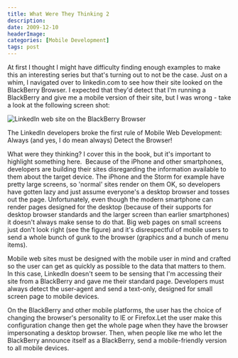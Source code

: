 ```yaml
---
title: What Were They Thinking 2
description: 
date: 2009-12-10
headerImage: 
categories: [Mobile Development]
tags: post
---
```


At first I thought I might have difficulty finding enough examples to make this an interesting series but that's turning out to not be the case. Just on a whim, I navigated over to linkedin.com to see how their site looked on the BlackBerry Browser. I expected that they'd detect that I'm running a BlackBerry and give me a mobile version of their site, but I was wrong - take a look at the following screen shot:

![LinkedIn web site on the BlackBerry Browser](/images/2009/screenshot-dec0909-024858p.jpg)

The LinkedIn developers broke the first rule of Mobile Web Development: Always (and yes, I do mean always) Detect the Browser!

What were they thinking? I cover this in the book, but it's important to highlight something here.  Because of the iPhone and other smartphones, developers are building their sites disregarding the information available to them about the target device. The iPhone and the Storm for example have pretty large screens, so 'normal' sites render on them OK, so developers have gotten lazy and just assume everyone's a desktop browser and tosses out the page. Unfortunately, even though the modern smartphone can render pages designed for the desktop (because of their supports for desktop browser standards and the larger screen than earlier smartphones) it doesn't always make sense to do that. Big web pages on small screens just don't look right (see the figure) and it's disrespectful of mobile users to send a whole bunch of gunk to the browser (graphics and a bunch of menu items).

Mobile web sites must be designed with the mobile user in mind and crafted so the user can get as quickly as possible to the data that matters to them. In this case, LinkedIn doesn't seem to be sensing that I'm accessing their site from a BlackBerry and gave me their standard page. Developers must always detect the user-agent and send a text-only, designed for small screen page to mobile devices.

On the BlackBerry and other mobile platforms, the user has the choice of changing the browser's personality to IE or Firefox.Let the user make this configuration change then get the whole page when they have the browser impersonating a desktop browser. Then, when people like me who let the BlackBerry announce itself as a BlackBerry, send a mobile-friendly version to all mobile devices.
